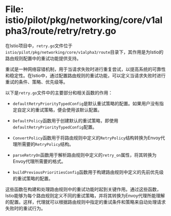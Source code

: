 # File: istio/pilot/pkg/networking/core/v1alpha3/route/retry/retry.go

在Istio项目中，`retry.go`文件位于`istio/pilot/pkg/networking/core/v1alpha3/route`目录下，其作用是为Istio的路由规则配置中的重试功能提供支持。

重试是一种网络容错机制，用于当请求失败时进行重复尝试，以提高系统的可靠性和稳定性。在Istio中，通过配置路由规则的重试功能，可以定义当请求失败时进行重试的条件、策略、优先级等。

以下是`retry.go`文件中的主要部分和相关函数的作用：

- `defaultRetryPriorityTypedConfig`是默认重试策略的配置。如果用户没有指定自定义的重试策略，便会使用该默认配置。

- `DefaultPolicy`函数用于创建默认的重试策略，即使用`defaultRetryPriorityTypedConfig`配置。

- `ConvertPolicy`函数用于将路由规则中定义的`RetryPolicy`结构转换为Envoy代理所需要的`RetryPolicy`结构。

- `parseRetryOn`函数用于解析路由规则中定义的`retry_on`属性，将其转换为Envoy代理所需要的格式。

- `buildPreviousPrioritiesConfig`函数用于构建路由规则中定义的先前优先级的重试策略的配置。

这些函数在构建和处理路由规则中的重试功能时起到关键作用。通过这些函数，Istio能够为每个路由规则定义不同的重试策略，并将其转换为Envoy代理所能理解的配置。这样，代理就可以根据路由规则中指定的重试条件和策略来自动处理请求失败时的重试行为。

